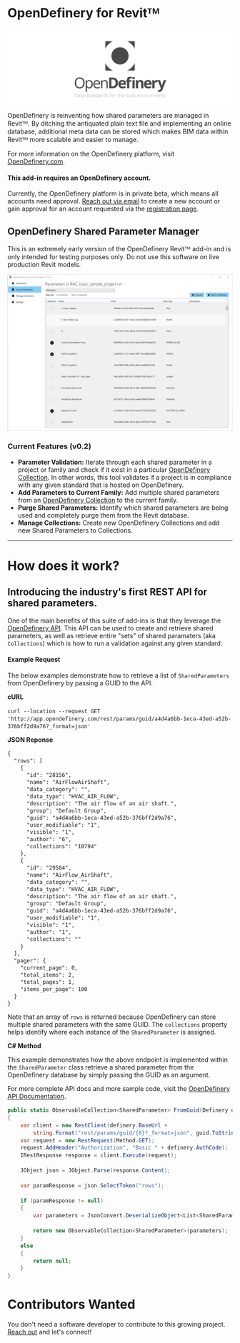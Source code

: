 # OpenDefinery for Revitᵀᴹ
![](https://github.com/TripleZeroLabs/OpenDefinery-RevitAddins/blob/master/OpenDefinery/images/OpenDefinery-Banner-1.png)
OpenDefinery is reinventing how shared parameters are managed in Revitᵀᴹ. By ditching the antiquated plain text file and implementing an online database, additional meta data can be stored which makes BIM data within Revitᵀᴹ more scalable and easier to manage.

For more information on the OpenDefinery platform, visit [OpenDefinery.com](http://opendefinery.com).

#### This add-in requires an OpenDefinery account. 
Currently, the OpenDefinery platform is in private beta, which means all accounts need approval. [Reach out via email](mailto:i@opendefinery.com) to create a new account or gain approval for an account requested via the [registration page](https://app.opendefinery.com/user/register).

## OpenDefinery Shared Parameter Manager
This is an extremely early version of the OpenDefinery Revitᵀᴹ add-in and is only intended for testing purposes only. Do not use this software on live production Revit models.

![](https://github.com/TripleZeroLabs/OpenDefinery-RevitAddins/blob/master/OD-ParamManager/images/screenshot.png)

### Current Features (v0.2)
- **Parameter Validation:** Iterate through each shared parameter in a project or family and check if it exist in a particular [OpenDefinery Collection](https://app.opendefinery.com/browse/collections). In other words, this tool validates if a project is in compliance with any given standard that is hosted on OpenDefinery.
- **Add Parameters to Current Family:** Add multiple shared parameters from an [OpenDefinery Collection](https://app.opendefinery.com/browse/collections) to the current family.
- **Purge Shared Parameters:** Identify which shared parameters are being used and completely purge them from the Revit database.
- **Manage Collections:** Create new OpenDefinery Collections and add new Shared Parameters to Collections.

---
# How does it work?

## Introducing the industry's first REST API for shared parameters.
One of the main benefits of this suite of add-ins is that they leverage the [OpenDefinery API](https://documenter.getpostman.com/view/5483074/T1LHGpQo). This API can be used to create and retrieve shared parameters, as well as retrieve entire "sets" of shared paramaters (aka `Collections`) which is how to run a validation against any given standard.

#### Example Request
The below examples demonstrate how to retrieve a list of `SharedParameters` from OpenDefinery by passing a GUID to the API.

**cURL**

`curl --location --request GET 'http://app.opendefinery.com/rest/params/guid/a4d4a6bb-1eca-43ed-a52b-376bff2d9a76?_format=json'`

**JSON Reponse**
```
{
  "rows": [
    {
      "id": "28156",
      "name": "AirFlowAirShaft",
      "data_category": "",
      "data_type": "HVAC_AIR_FLOW",
      "description": "The air flow of an air shaft.",
      "group": "Default Group",
      "guid": "a4d4a6bb-1eca-43ed-a52b-376bff2d9a76",
      "user_modifiable": "1",
      "visible": "1",
      "author": "6",
      "collections": "10794"
    },
    {
      "id": "29584",
      "name": "AirFlow_AirShaft",
      "data_category": "",
      "data_type": "HVAC_AIR_FLOW",
      "description": "The air flow of an air shaft.",
      "group": "Default Group",
      "guid": "a4d4a6bb-1eca-43ed-a52b-376bff2d9a76",
      "user_modifiable": "1",
      "visible": "1",
      "author": "1",
      "collections": ""
    }
  ],
  "pager": {
    "current_page": 0,
    "total_items": 2,
    "total_pages": 1,
    "items_per_page": 100
  }
}
```

Note that an array of `rows` is returned because OpenDefinery can store multiple shared parameters with the same GUID. The `collections` property helps identify where each instance of the `SharedParameter` is assigned.

**C# Method**

This example demonstrates how the above endpoint is implemented within the `SharedParameter` class retrieve a shared parameter from the OpenDefinery database by simply passing the GUID as an argument.

For more complete API docs and more sample code, visit the [OpenDefinery API Documentation](https://documenter.getpostman.com/view/5483074/T1LHGpQo).

```cs
public static ObservableCollection<SharedParameter> FromGuid(Definery definery, Guid guid)
{
    var client = new RestClient(definery.BaseUrl + 
        string.Format("rest/params/guid/{0}?_format=json", guid.ToString()));
    var request = new RestRequest(Method.GET);
    request.AddHeader("Authorization", "Basic " + definery.AuthCode);
    IRestResponse response = client.Execute(request);

    JObject json = JObject.Parse(response.Content);

    var paramResponse = json.SelectToken("rows");

    if (paramResponse != null)
    {
        var parameters = JsonConvert.DeserializeObject<List<SharedParameter>>(paramResponse.ToString());

        return new ObservableCollection<SharedParameter>(parameters);
    }
    else
    {
        return null;
    }
}
```

# Contributors Wanted
You don't need a software developer to contribute to this growing project. [Reach out](mailto:i@opendefinery.com) and let's connect!